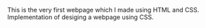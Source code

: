 This is the very first webpage which I made using HTML and CSS.
Implementation of desiging a webpage using CSS.
